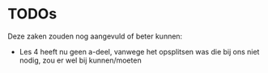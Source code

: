 # TODOs

Deze zaken zouden nog aangevuld of beter kunnen:

* Les 4 heeft nu geen a-deel, vanwege het opsplitsen was die bij ons niet nodig, zou er wel bij kunnen/moeten

